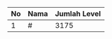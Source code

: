 | No | Nama            | Jumlah Level |
|----|-----------------|--------------|
| 1  | #    |    3175        |
